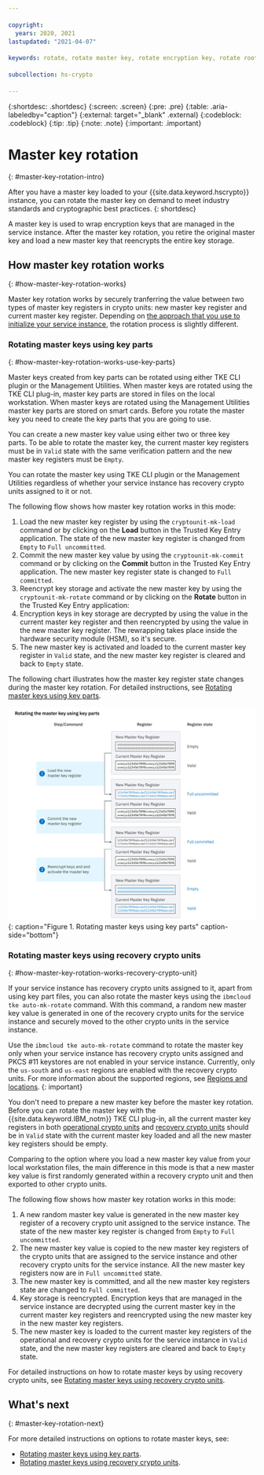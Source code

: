 ```yaml
---

copyright:
  years: 2020, 2021
lastupdated: "2021-04-07"

keywords: rotate, rotate master key, rotate encryption key, rotate root key, rotate keys automatically, key rotation, rewrap data

subcollection: hs-crypto

---
```


{:shortdesc: .shortdesc}
{:screen: .screen}
{:pre: .pre}
{:table: .aria-labeledby="caption"}
{:external: target="_blank" .external}
{:codeblock: .codeblock}
{:tip: .tip}
{:note: .note}
{:important: .important}

# Master key rotation
{: #master-key-rotation-intro}

After you have a master key loaded to your {{site.data.keyword.hscrypto}} instance, you can rotate the master key on demand to meet industry standards and cryptographic best practices.
{: shortdesc}

A master key is used to wrap encryption keys that are managed in the service instance. After the master key rotation, you retire the original master key and load a new master key that reencrypts the entire key storage.

## How master key rotation works
{: #how-master-key-rotation-works}

Master key rotation works by securely tranferring the value between two types of master key registers in crypto units: new master key register and current master key register. Depending on [the approach that you use to initialize your service instance](/docs/hs-crypto?topic=hs-crypto-initialize-instance-mode), the rotation process is slightly different.

### Rotating master keys using key parts
{: #how-master-key-rotation-works-use-key-parts}

Master keys created from key parts can be rotated using either TKE CLI plugin or the Management Utilities. When master keys are rotated using the TKE CLI plug-in, master key parts are stored in files on the local workstation. When master keys are rotated using the Management Utilities master key parts are stored on smart cards. Before you rotate the master key you need to create the key parts that you are going to use.

You can create a new master key value using either two or three key parts. To be able to rotate the master key, the current master key registers must be in `Valid` state with the same verification pattern and the new master key registers must be `Empty`.

You can rotate the master key using TKE CLI plugin or the Management Utilities regardless of whether your service instance has recovery crypto units assigned to it or not.

The following flow shows how master key rotation works in this mode:

1. Load the new master key register by using the `cryptounit-mk-load` command or by clicking on the **Load** button in the Trusted Key Entry application. The state of the new master key register is changed from `Empty` to `Full uncommitted`.
2. Commit the new master key value by using the `cryptounit-mk-commit` command or by clicking on the **Commit** button in the Trusted Key Entry application. The new master key register state is changed to `Full committed`.
3. Reencrypt key storage and activate the new master key by using the `cryptounit-mk-rotate` command or by clicking on the **Rotate** button in the Trusted Key Entry application:
  1. Encryption keys in key storage are decrypted by using the value in the current master key register and then reencrypted by using the value in the new master key register. The rewrapping takes place inside the hardware security module (HSM), so it's secure.
  2. The new master key is activated and loaded to the current master key register in `Valid` state, and the new master key register is cleared and back to `Empty` state.

The following chart illustrates how the master key register state changes during the master key rotation. For detailed instructions, see [Rotating master keys using key parts](/docs/hs-crypto?topic=hs-crypto-rotate-master-key-key-parts).

![Rotating master keys by using key part](/images/rotate_master_key.svg "How to rotate a master key by using key part files"){: caption="Figure 1. Rotating master keys using key parts" caption-side="bottom"}

### Rotating master keys using recovery crypto units
{: #how-master-key-rotation-works-recovery-crypto-unit}

If your service instance has recovery crypto units assigned to it, apart from using key part files, you can also rotate the master keys using the `ibmcloud tke auto-mk-rotate` command. With this command, a random new master key value is generated in one of the recovery crypto units for the service instance and securely moved to the other crypto units in the service instance.

Use the `ibmcloud tke auto-mk-rotate` command to rotate the master key only when your service instance has recovery crypto units assigned and PKCS #11 keystores are not enabled in your service instance. Currently, only the `us-south` and `us-east` regions are enabled with the recovery crypto units. For more information about the supported regions, see [Regions and locations](/docs/hs-crypto?topic=hs-crypto-regions).
{: important}

You don't need to prepare a new master key before the master key rotation. Before you can rotate the master key with the {{site.data.keyword.IBM_notm}} TKE CLI plug-in, all the current master key registers in both [operational crypto units](/docs/hs-crypto?topic=hs-crypto-initialize-instance-mode#understand-operational-crypto-unit) and [recovery crypto units](/docs/hs-crypto?topic=hs-crypto-initialize-instance-mode#understand-recovery-crypto-unit) should be in `Valid` state with the current master key loaded and all the new master key registers should be empty.

Comparing to the option where you load a new master key value from your local workstation files, the main difference in this mode is that a new master key value is first randomly generated within a recovery crypto unit and then exported to other crypto units.

The following flow shows how master key rotation works in this mode:

1. A new random master key value is generated in the new master key register of a recovery crypto unit assigned to the service instance. The state of the new master key register is changed from `Empty` to `Full uncommitted`.
2. The new master key value is copied to the new master key registers of the crypto units that are assigned to the service instance and other recovery crypto units for the service instance. All the new master key registers now are in `Full uncommitted` state.
3. The new master key is committed, and all the new master key registers state are changed to `Full committed`.
4. Key storage is reencrypted. Encryption keys that are managed in the service instance are decrypted using the current master key in the current master key registers and reencrypted using the new master key in the new master key registers.
5. The new master key is loaded to the current master key registers of the operational and recovery crypto units for the service instance in `Valid` state, and the new master key registers are cleared and back to `Empty` state.

For detailed instructions on how to rotate master keys by using recovery crypto units, see [Rotating master keys using recovery crypto units](/docs/hs-crypto?topic=hs-crypto-rotate-master-key-cli-recovery-crypto-unit).

## What's next
{: #master-key-rotation-next}

For more detailed instructions on options to rotate master keys, see:
- [Rotating master keys using key parts](/docs/hs-crypto?topic=hs-crypto-rotate-master-key-key-parts).
- [Rotating master keys using recovery crypto units](/docs/hs-crypto?topic=hs-crypto-rotate-master-key-cli-recovery-crypto-unit).
